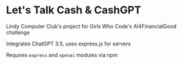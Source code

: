 # Let's Talk Cash & CashGPT
Lindy Computer Club's project for Girls Who Code's AI4FinancialGood challenge

Integrates ChatGPT 3.5, uses express.js for servers

Requires `express` and `openai` modules via npm